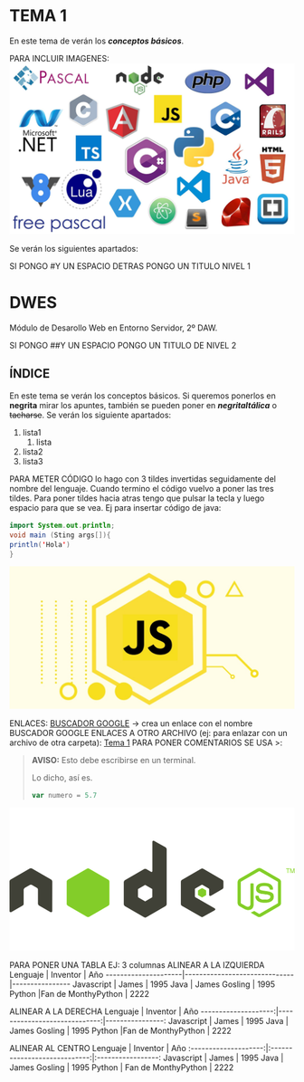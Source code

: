 # TEMA 1

En este tema de verán los ***conceptos básicos***.

PARA INCLUIR IMAGENES:
![Lenguajes de programación](assets/lenguajes-de-programacion.jpg)

Se verán los siguientes apartados:

SI PONGO #Y UN ESPACIO DETRAS PONGO UN TITULO NIVEL 1
# DWES
Módulo de Desarollo Web en Entorno Servidor, 2º DAW.

SI PONGO ##Y UN ESPACIO PONGO UN TITULO DE NIVEL 2
## ÍNDICE
En este tema se verán los conceptos básicos. Si queremos ponerlos en **negrita** mirar los apuntes, también se pueden poner en ***negritaItálica*** o ~~tacharse~~.
Se verán los siguiente apartados:
1. lista1
    1. lista
3. lista2
4. lista3

PARA METER CÓDIGO lo hago con 3 tildes invertidas seguidamente del nombre del lenguaje. Cuando termino el código vuelvo a poner las tres tildes.
Para poner tildes hacia atras tengo que pulsar la tecla y luego espacio para que se vea. Ej para insertar código de java:
```java
import System.out.println;
void main (Sting args[]){
println('Hola')
}
```
![Javascript](assets/Javascript.jpg)

ENLACES:
[BUSCADOR GOOGLE](www.google.es) -> crea un enlace con el nombre BUSCADOR GOOGLE
ENLACES A OTRO ARCHIVO (ej: para enlazar con un archivo de otra carpeta):
[Tema 1](Tema1/README.md)
PARA PONER COMENTARIOS SE USA >:
> **AVISO:** Esto debe escribirse en un terminal.
> 
> Lo dicho, así es.
> ```javascript
> var numero = 5.7
>```

![NodeJS](assets/nodejs-logo.png)

PARA PONER UNA TABLA
EJ: 3 columnas 
ALINEAR A LA IZQUIERDA
Lenguaje	|	Inventor	|	Año
---------------------|------------------------------|----------------
Javascript	|	James		|	1995
Java		|	James Gosling	|	1995
Python		|Fan de MonthyPython |	2222

ALINEAR A LA DERECHA
Lenguaje	|	Inventor	|	Año
--------------------:|-----------------------------:|----------------:
Javascript	|	James		|	1995
Java		|	James Gosling	|	1995
Python		|Fan de MonthyPython |	2222

ALINEAR AL CENTRO
Lenguaje	|	Inventor	|	Año
:--------------------:|:----------------------------:|:-----------------:
Javascript	|	James		|	1995
Java		|	James Gosling	|	1995
Python		|	Fan de MonthyPython	|	2222



